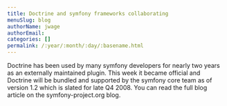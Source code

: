```yaml
---
title: Doctrine and symfony frameworks collaborating
menuSlug: blog
authorName: jwage 
authorEmail: 
categories: []
permalink: /:year/:month/:day/:basename.html
---
```

<p>

Doctrine has been used by many symfony developers for nearly two years
as an externally maintained plugin. This week it became official and
Doctrine will be bundled and supported by the symfony core team as of
version 1.2 which is slated for late Q4 2008. You can read the full blog
article on the symfony-project.org blog.

</p>


